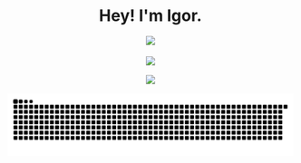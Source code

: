 <h1 align="center">Hey! I'm Igor.</h1>

<div align="center">
  <img src="https://github-readme-stats.vercel.app/api?username=igorjcqs&show_icons=true&theme=vue-dark&include_all_commits=true&count_private=true"/>
</div>
 <br>
<div align="center"> 
  
  <a href="https://www.instagram.com/caldasflamejantes/" target="_blank" style="width:10%;">
  <img src="https://camo.githubusercontent.com/35b0b8bfbd8840f35607fb56ad0a139047fd5d6e09ceb060c5c6f0a5abd1044c/68747470733a2f2f6564656e742e6769746875622e696f2f537570657254696e7949636f6e732f696d616765732f7376672f747769747465722e737667">
  </a>
  
  <a href="https://www.linkedin.com/in/ellen-maria-da-silva-caldas-4824b01a7/" target="_blank"><img src="https://img.shields.io/badge/-LinkedIn-%230077B5?style=for-the-badge&logo=linkedin&logoColor=white" target="_blank"></a> 
  
  ![Snake animation](https://github.com/igorjcqs/igorjcqs/blob/output/github-contribution-grid-snake.svg)
  
</div>
